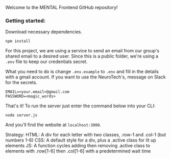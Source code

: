Welcome to the MENTAL Frontend GitHub repository!

### Getting started:

Download necessary dependencies. 

```
npm install
```

For this project, we are using a service to send an email from our group's shared email
to a desired user. Since this is a public folder, we're using a `.env` file to keep our
credentials secret.

What you need to do is change `.env.example` to `.env` and fill in the details with a
gmail account. If you want to use the NeuroTech's, message on Slack for the secrets.

```
EMAIL=<your.email>@gmail.com
PASSWORD=<magic_words>
```

That's it! To run the server just enter the command below into your CLI:

```
node server.js 
```

And you'll find the website at `localhost:3000`.


Strategy: 
HTML: A div for each letter with two classes, .row-1 and .col-1 (but numbers 1-6)
CSS: A default style for a div, plus a .active class for lit up elements
JS: A function cycles adding then removing .active class to elements with .row[1-6] then .col[1-6] with a predetermined wait time
